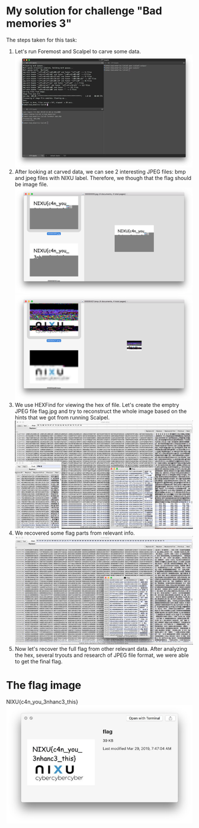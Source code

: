 # My solution for challenge "Bad memories 3"

The steps taken for this task:
1. Let's run Foremost and Scalpel to carve some data. ![Running scalpel](scalpel.jpg)
2. After looking at carved data, we can see 2 interesting JPEG files: bmp and jpeg files with NIXU label. Therefore, we though that the flag should be image file.![Interesting Data 1](int1.jpg) ![Interesting Data 2](int2.jpg)
3. We use HEXFind for viewing the hex of file. Let's create the emptry JPEG file flag.jpg and try to reconstruct the whole image based on the hints that we got from running Scalpel. ![Extracting the flag](extracting_flag.jpg)
4. We recovered some flag parts from relevant info. ![Construction fo flag](constructing_flag.jpg)
5. Now let's recover the full flag from other relevant data. After analyzing the hex, several tryouts and research of JPEG file format, we were able to get the final flag.

# The flag image
NIXU{c4n_you_3nhanc3_this}
![The final flag](final_flag.jpg)
